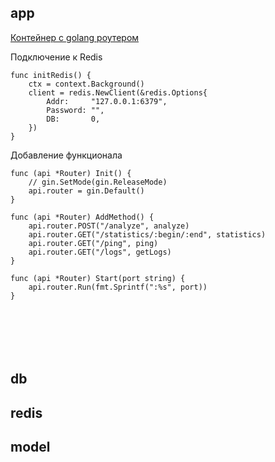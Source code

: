 ## app

[Контейнер с golang роутером](./app/Dockerfile)


Подключение к Redis

```golang
func initRedis() {
	ctx = context.Background()
	client = redis.NewClient(&redis.Options{
		Addr:     "127.0.0.1:6379",
		Password: "",              
		DB:       0,               
	})
}
```

Добавление функционала

```golang
func (api *Router) Init() {
	// gin.SetMode(gin.ReleaseMode)
	api.router = gin.Default()
}

func (api *Router) AddMethod() {
	api.router.POST("/analyze", analyze)
	api.router.GET("/statistics/:begin/:end", statistics)
	api.router.GET("/ping", ping)
	api.router.GET("/logs", getLogs)
}

func (api *Router) Start(port string) {
	api.router.Run(fmt.Sprintf(":%s", port))
}
```


```golang

```


```golang

```


```golang

```


```golang

```


```golang

```

```golang

```

## db

## redis

## model


